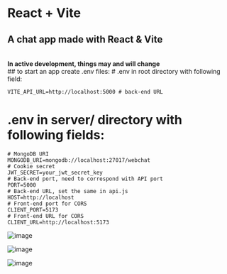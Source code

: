 # React + Vite

<h2> A chat app made with React & Vite </h2> <br>
<b>In active development, things may and will change</b>
<br>
## to start an app create .env files:
# .env in root directory with following field:

```
VITE_API_URL=http://localhost:5000 # back-end URL
```

# .env in server/ directory with following fields:

```
# MongoDB URI
MONGODB_URI=mongodb://localhost:27017/webchat
# Cookie secret
JWT_SECRET=your_jwt_secret_key
# Back-end port, need to correspond with API port
PORT=5000
# Back-end URL, set the same in api.js
HOST=http://localhost
# Front-end port for CORS
CLIENT_PORT=5173
# Front-end URL for CORS
CLIENT_URL=http://localhost:5173
```

![image](https://github.com/user-attachments/assets/8ae98cb1-25e3-4b9a-90eb-92f4ec3c00e6)

![image](https://github.com/user-attachments/assets/629e5b93-9f8d-40a3-bbd6-bbc1d1beb7e2)

![image](https://github.com/user-attachments/assets/b84104ba-fac6-4d0a-9b69-76e211a69960)
